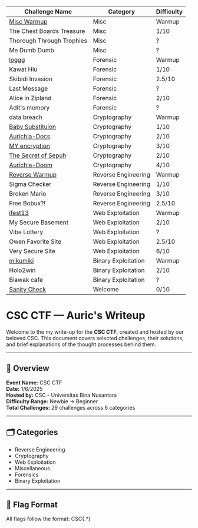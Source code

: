 | Challenge Name            | Category            | Difficulty |
|---------------------------|---------------------|------------|
| [Misc Warmup](/Misc/Misc%20Warmup)               | Misc                | Warmup     |
| The Chest Boards Treasure | Misc                | 1/10       |
| Thorough Through Trophies | Misc                | ?          |
| Me Dumb Dumb              | Misc                | ?          |
| [loggg](/Forensic/loggg)                     | Forensic            | Warmup     |
| Kawat Hiu                 | Forensic            | 1/10       |
| Skibidi Invasion          | Forensic            | 2.5/10     |
| Last Message              | Forensic            | ?          |
| Alice in Zipland          | Forensic            | 2/10       |
| Adit's memory             | Forensic            | ?          |
| data breach               | Cryptography        | Warmup     |
| [Baby Substituion](/Cryptography/Baby%20Substituion)          | Cryptography        | 1/10       |
| [Aurichia-Docs](/Cryptography/Aurichia-Docs)             | Cryptography        | 2/10       |
| [MY encryption](/Cryptography/MY%20encryption)             | Cryptography        | 3/10       |
| [The Secret of Sepuh](/Cryptography/The%20Secret%20of%20Sepuh)       | Cryptography        | 2/10       |
| [Aurichia-Doom](/Cryptography/Aurichia-Doom)             | Cryptography        | 4/10       |
| [Reverse Warmup](/Reverse%20Engineering/Reverse%20Warmup)            | Reverse Engineering | Warmup     |
| Sigma Checker             | Reverse Engineering | 1/10       |
| Broken Mario              | Reverse Engineering | 3/10       |
| Free Bobux?!              | Reverse Engineering | 2.5/10     |
| [ifest13](/Web%20Exploitation/ifest13)                   | Web Exploitation    | Warmup     |
| My Secure Basement        | Web Exploitation    | 2/10       |
| Vibe Lottery              | Web Exploitation    | ?          |
| Owen Favorite Site        | Web Exploitation    | 2.5/10     |
| Very Secure Site          | Web Exploitation    | 6/10       |
| [mikumiki](/Binary%20Exploitation/mikumiki)                  | Binary Exploitation | Warmup     |
| Holo2win                  | Binary Exploitation | 2/10       |
| Biawak cafe               | Binary Exploitation | ?          |
| [Sanity Check](/Welcome/Sanity%20Check)              | Welcome             | 0/10       |

# CSC CTF — Auric's Writeup

Welcome to the my write-up for the **CSC CTF**, created and hosted by our beloved CSC. This document covers selected challenges, their solutions, and brief explanations of the thought processes behind them.

---

## 📌 Overview

**Event Name:** CSC CTF  
**Date:** 1/6/2025                                
**Hosted by:** CSC - Universitas Bina Nusantara                          
**Difficulty Range:** Newbie → Beginner  
**Total Challenges:** 29 challenges across 6 categories

---

## 🗂️ Categories

- Reverse Engineering  
- Cryptography  
- Web Exploitation  
- Miscellaneous  
- Forensics
- Binary Exploitation

---

## 🏁 Flag Format

All flags follow the format:  CSC{.*}